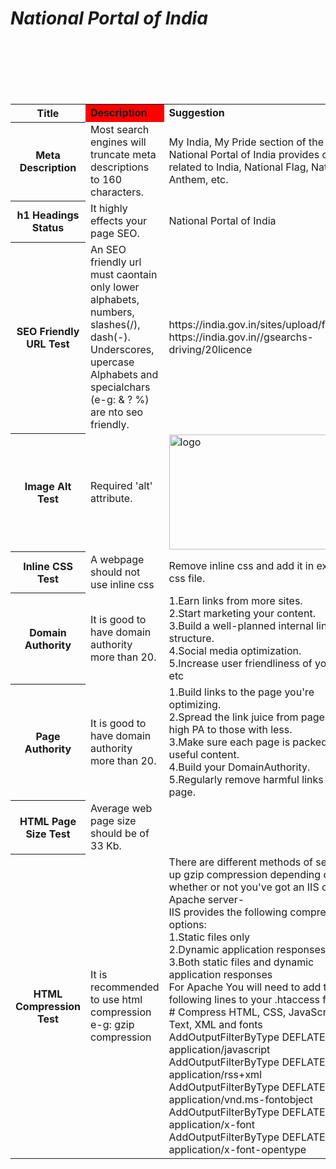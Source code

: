 <html>
<body><b><i><H1>National Portal of India</H1></i></b>
<style></style>
<table>

<tr>
<th><b>Title</b></th>
<td bgcolor="#FF0000"><b>Description</b></td>
<td><b>Suggestion</b></td><br>
</tr>
<tr>
<th>Meta Description</th>
<td>Most search engines will truncate meta descriptions to 160 characters.</td>
<td> My India, My Pride section of the National Portal of India provides details related to India, National Flag, National Anthem, etc.</td><br>
</tr>
<tr>
<th>h1 Headings Status</th>
<td>It highly effects your page SEO.</td>
<td>National Portal of India</td><br>
</tr>
<tr>
<th>SEO Friendly URL Test</th>
<td>An SEO friendly url must caontain only lower alphabets, numbers, slashes(/), dash(-). Underscores, upercase Alphabets and specialchars (e-g: & ? %) are nto seo friendly.</td>
<td>https://india.gov.in/sites/upload/files/npi<br>https://india.gov.in//gsearchs-driving/20licence</td><br>
</tr>
<tr>
<th>Image Alt Test</th>
<td>Required 'alt' attribute.</td>
<td><img id="t007-10048" style="width: 100%; height: auto;" alt="logo" src="/images/logo_image-1-.png"  width ="108" height ="65" /></td>
</tr>
<tr>
<th>Inline CSS Test</th>
<td>A webpage should not use inline css</td>
<td>Remove inline css and add it in external css file.<br></td>
</tr>
<tr>
<th>Domain Authority</th>
<td>It is good to have domain authority more than 20.</td>
<td>1.Earn links from more sites.<br>
2.Start marketing your content.<br>
3.Build a well-planned internal link structure.<br>
4.Social media optimization.<br>
5.Increase user friendliness of your site. etc<br></td>
</tr>
<tr>
<th>Page Authority</th>
<td>It is good to have domain authority more than 20.</td>
<td>1.Build links to the page you're optimizing.<br>
2.Spread the link juice from pages with high PA to those with less.<br>
3.Make sure each page is packed with useful content.<br>
4.Build your DomainAuthority.<br>
5.Regularly remove harmful links to your page.<br></td>
</tr>
<tr>
<th>HTML Page Size Test</th>
<td>Average web page size should be of 33 Kb. </td><br>
</tr>
<tr>
<th>HTML Compression Test</th>
<td>It is recommended to use html compression e-g: gzip compression </td>
<td>There are different methods of setting up gzip compression depending on whether or not you've got an IIS or Apache server-<br>
IIS provides the following compression options:<br>
1.Static files only<br>
2.Dynamic application responses only<br>
3.Both static files and dynamic application responses<br>
For Apache You will need to add the following lines to your .htaccess file:<br>
<IfModule mod_deflate.c>
  # Compress HTML, CSS, JavaScript, Text, XML and fonts
  AddOutputFilterByType DEFLATE application/javascript
  AddOutputFilterByType DEFLATE application/rss+xml
  AddOutputFilterByType DEFLATE application/vnd.ms-fontobject
  AddOutputFilterByType DEFLATE application/x-font
  AddOutputFilterByType DEFLATE application/x-font-opentype</IfModule><br></td>
</tr>
</table>
</body>
</html>
